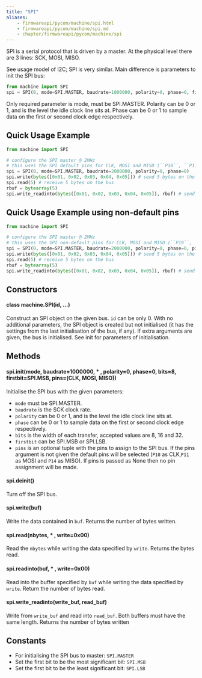 ```yaml
---
title: "SPI"
aliases:
    - firmwareapi/pycom/machine/spi.html
    - firmwareapi/pycom/machine/spi.md
    - chapter/firmwareapi/pycom/machine/spi
---
```

SPI is a serial protocol that is driven by a master. At the physical level there are 3 lines: SCK, MOSI, MISO.

See usage model of I2C; SPI is very similar. Main difference is parameters to init the SPI bus:

```python
from machine import SPI
spi = SPI(0, mode=SPI.MASTER, baudrate=1000000, polarity=0, phase=0, firstbit=SPI.MSB)
```

Only required parameter is mode, must be SPI.MASTER. Polarity can be 0 or 1, and is the level the idle clock line sits at. Phase can be 0 or 1 to sample data on the first or second clock edge respectively.

## Quick Usage Example

```python
from machine import SPI

# configure the SPI master @ 2MHz
# this uses the SPI default pins for CLK, MOSI and MISO (``P10``, ``P11`` and ``P14``)
spi = SPI(0, mode=SPI.MASTER, baudrate=2000000, polarity=0, phase=0)
spi.write(bytes([0x01, 0x02, 0x03, 0x04, 0x05])) # send 5 bytes on the bus
spi.read(5) # receive 5 bytes on the bus
rbuf = bytearray(5)
spi.write_readinto(bytes([0x01, 0x02, 0x03, 0x04, 0x05]), rbuf) # send a receive 5 bytes
```

## Quick Usage Example using non-default pins

```python
from machine import SPI

# configure the SPI master @ 2MHz
# this uses the SPI non-default pins for CLK, MOSI and MISO (``P19``, ``P20`` and ``P21``)
spi = SPI(0, mode=SPI.MASTER, baudrate=2000000, polarity=0, phase=0, pins=('P19','P20','P21'))
spi.write(bytes([0x01, 0x02, 0x03, 0x04, 0x05])) # send 5 bytes on the bus
spi.read(5) # receive 5 bytes on the bus
rbuf = bytearray(5)
spi.write_readinto(bytes([0x01, 0x02, 0x03, 0x04, 0x05]), rbuf) # send a receive 5 bytes
```

## Constructors

#### class machine.SPI(id, ...)

Construct an SPI object on the given bus. `id` can be only 0. With no additional parameters, the SPI object is created but not initialised (it has the settings from the last initialisation of the bus, if any). If extra arguments are given, the bus is initialised. See init for parameters of initialisation.

## Methods

#### spi.init(mode, baudrate=1000000, \* , polarity=0, phase=0, bits=8, firstbit=SPI.MSB, pins=(CLK, MOSI, MISO))

Initialise the SPI bus with the given parameters:

* `mode` must be SPI.MASTER.
* `baudrate` is the SCK clock rate.
* `polarity` can be 0 or 1, and is the level the idle clock line sits at.
* `phase` can be 0 or 1 to sample data on the first or second clock edge respectively.
* `bits` is the width of each transfer, accepted values are 8, 16 and 32.
* `firstbit` can be SPI.MSB or SPI.LSB.
* `pins` is an optional tuple with the pins to assign to the SPI bus. If the pins argument is not given the default pins will be selected (`P10` as CLK,`P11` as MOSI and `P14` as MISO). If pins is passed as None then no pin assignment will be made.

#### spi.deinit()

Turn off the SPI bus.

#### spi.write(buf)

Write the data contained in `buf`. Returns the number of bytes written.

#### spi.read(nbytes, \* , write=0x00)

Read the `nbytes` while writing the data specified by `write`. Returns the bytes read.

#### spi.readinto(buf, \* , write=0x00)

Read into the buffer specified by `buf` while writing the data specified by `write`. Return the number of bytes read.

#### spi.write\_readinto(write\_buf, read\_buf)

Write from `write_buf` and read into `read_buf`. Both buffers must have the same length. Returns the number of bytes written

## Constants

* For initialising the SPI bus to master: `SPI.MASTER`
* Set the first bit to be the most significant bit: `SPI.MSB`
* Set the first bit to be the least significant bit: `SPI.LSB`

